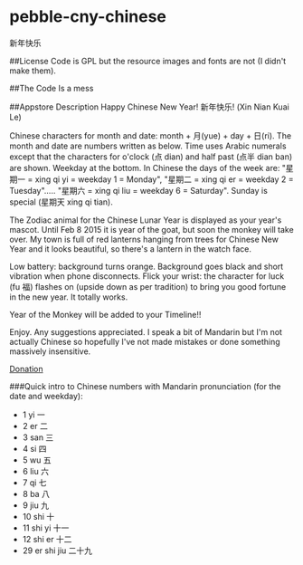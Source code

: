 # pebble-cny-chinese
新年快乐

##License
Code is GPL but the resource images and fonts are not (I didn't make them).

##The Code
Is a mess

##Appstore Description
Happy Chinese New Year! 新年快乐! (Xin Nian Kuai Le)
 
 Chinese characters for month and date: month + 月(yue) + day + 日(ri). The month and date are numbers written as below.
 Time uses Arabic numerals except that the characters for o'clock (点 dian) and half past (点半 dian ban) are shown.
 Weekday at the bottom. In Chinese the days of the week are: "星期一 = xing qi yi = weekday 1 = Monday", "星期二 = xing qi er = weekday 2 = Tuesday"..... "星期六 = xing qi liu = weekday 6 = Saturday". Sunday is special (星期天 xing qi tian).
 
 The Zodiac animal for the Chinese Lunar Year is displayed as your year's mascot. Until Feb 8 2015 it is year of the goat, but soon the monkey will take over.
 My town is full of red lanterns hanging from trees for Chinese New Year and it looks beautiful, so there's a lantern in the watch face.
 
 Low battery: background turns orange.
 Background goes black and short vibration when phone disconnects.
 Flick your wrist: the character for luck (fu 福) flashes on (upside down as per tradition) to bring you good fortune in the new year. It totally works.
 
 Year of the Monkey will be added to your Timeline!!
 
 Enjoy. Any suggestions appreciated. I speak a bit of Mandarin but I'm not actually Chinese so hopefully I've not made mistakes or done something massively insensitive.
 
 [Donation](https://paypal.me/caller)
 
###Quick intro to Chinese numbers with Mandarin pronunciation (for the date and weekday):
- 1 yi 一
- 2 er 二
- 3 san 三
- 4 si 四
- 5 wu 五
- 6 liu 六
- 7 qi 七
- 8 ba 八
- 9 jiu 九
- 10 shi 十
- 11 shi yi 十一
- 12 shi er 十二
- 29 er shi jiu 二十九
